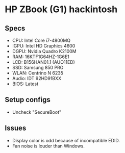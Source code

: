 # HP ZBook (G1) hackintosh

## Specs
- CPU: Intel Core i7-4800MQ
- IGPU: Intel HD Graphics 4600
- DGPU: Nvidia Quadro K2100M
- RAM: 16KTF1G64HZ-1G6E1
- LCD: B156HAN01.1 (AUO11ED)
- SSD: Samsung 850 PRO
- WLAN: Centrino N 6235
- Audio: IDT 92HD91BXX
- BIOS: Latest

## Setup configs
- Uncheck "SecureBoot"

## Issues
- Display color is odd because of incompatible EDID.
- Fan noise is louder than Windows.
